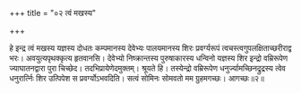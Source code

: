 +++
title = "०२ त्वं मखस्य"

+++

हे इन्द्र त्वं मखस्य यज्ञस्य दोधतः कम्पमानस्य देवेभ्यः पालयमानस्य शिरः प्रवर्ग्यरूपं त्वचस्त्वगुपलक्षिताच्छरीराद्व भरः। अवयुत्यपृथक्कृत्य हृतवानसि। देवेभ्यो निष्क्रान्तस्य पुरुषाकारस्य धन्विनो यज्ञस्य शिर इन्द्रो वम्रिरूपेण ज्याघातनद्वारा पुरा चिच्छेद। तदभिप्रायेणेदमुक्तम्। श्रूयते हि। तस्येन्द्रो वम्रिरूपेण धनुर्ज्यामच्छिनद्रुद्रस्य त्वेव धनुरार्त्निः शिर उत्पिपेश स प्रवर्ग्योऽभवदिति। सत्वं सोमिनः सोमवतो मम ग्रुहमगच्छः। आगच्छः॥२॥